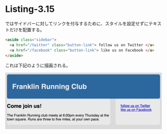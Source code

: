 # Listing-3.15

ではサイドバーに対してリンクを付与するために、スタイルを設定せずにテキストだけを配置する。

```html
<aside class="sidebar">
  <a href="/twitter" class="button-link"> follow us on Twitter </a>
  <a href="/facebook" class="button-link"> like us on Facebook </a>
</aside>
```

これは下記のように描画される。

![](assets/2021-10-23-18-33-56.png)
